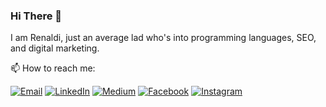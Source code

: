 ### Hi There 👋

I am Renaldi, just an average lad who's into programming languages, SEO, and digital marketing.

:mailbox: How to reach me:

[![Email](https://img.shields.io/badge/Gmail-D14836?style=for-the-badge&logo=gmail&logoColor=white)](mailto:ghost.renaldi@gmail.com)
[![LinkedIn](https://img.shields.io/badge/LinkedIn-0077B5?style=for-the-badge&logo=linkedin&logoColor=white)](https://www.linkedin.com/in/mascodot/)
[![Medium](https://img.shields.io/badge/Medium-12100E?style=for-the-badge&logo=medium&logoColor=white)](https://medium.com/@muhammadhasan50)
[![Facebook](https://img.shields.io/badge/Facebook-1877F2?style=for-the-badge&logo=facebook&logoColor=white)](https://www.facebook.com/renaldi.dwinp.5/)
[![Instagram](https://img.shields.io/badge/Instagram-E4405F?style=for-the-badge&logo=instagram&logoColor=white)](https://www.instagram.com/renaldottt/)
